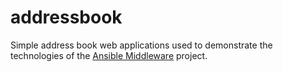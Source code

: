 # addressbook

Simple address book web applications used to demonstrate the technologies of the [Ansible Middleware](https://github.com/ansible-middleware) project.